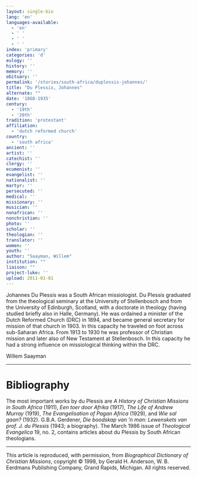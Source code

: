 ```yaml
---
layout: single-bio
lang: 'en'
languages-available:
  - 'en'
  - ' '
  - ' '
  - ' '
index: 'primary'
categories: 'd'
eulogy: ''
history: ''
memory: ''
obituary: ''
permalink: '/stories/south-africa/duplessis-johannes/'
title: "Du Plessis, Johannes"
alternate: ""
date: '1868-1935'
century:
  - '19th'
  - '20th'
tradition: 'protestant'
affiliation:
  - 'dutch reformed church'
country:
  - 'south africa'
ancient: ''
artist: ''
catechist: ''
clergy: ''
ecumenist: ''
evangelist: ''
nationalist: ''
martyr: ''
persecuted: ''
medical: ''
missionary: ''
musician: ''
nonafrican: ''
nonchristian: ''
photo: ''
scholar: ''
theologian: ''
translator: ''
women: ''
youth: ''
author: "Saayman, Willem"
institution: ""
liaison: ""
project-luke: ''
upload: 2011-01-01
---
```




Johannes Du Plessis was a South African missiologist. Du Plessis graduated from the theological seminary at the University of Stellenbosch and from the University of Edinburgh, Scotland, with a doctorate in theology (having studied briefly also in Halle, Germany). He was ordained a minister of the Dutch Reformed Church (DRC) in 1894, and became general secretary for mission of that church in 1903. In this capacity he traveled on foot across sub-Saharan Africa. From 1913 to 1930 he was professor of Christian mission and later also of New Testament at Stellenbosch. In this capacity he had a strong influence on missiological thinking within the DRC.

Willem Saayman

---

# Bibliography

The most important works by du Plessis are *A History of Christian Missions in South Africa* (1911), *Een toer door Afrika* (1917), *The Life of Andrew Murray* (1919), *The Evangelisation of Pagan Africa* (1929), and *Wie sal gaan?* (1932). G.B.A. Gerdener, *Die boodskap van 'n man: Lewenskets van prof. J. du Plessis* (1943; a biography). The March 1986 issue of *Theological Evangelica* 19, no. 2, contains articles about du Plessis by South African theologians.

---

This article is reproduced, with permission, from *Biographical Dictionary of Christian Missions*, copyright © 1998, by Gerald H. Anderson, W. B. Eerdmans Publishing Company, Grand Rapids, Michigan. All rights reserved.
